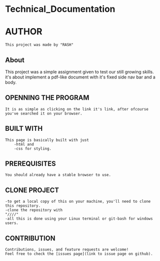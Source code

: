 # Technical_Documentation

# AUTHOR
    This project was made by "RASH"

## About
   This project was a simple assignment given to test our still growing skills. it's about implement a pdf-like document with it's fixed side nav bar and a body.

## OPENNING THE PROGRAM
    It is as simple as clicking on the link it's link, after ofcourse you've searched it on your browser.

## BUILT WITH
    This page is basically built with just 
        -html and 
        -css for styling.

## PREREQUISITES
    You should already have a stable browser to use.

## CLONE PROJECT
    -to get a local copy of this on your machine, you'll need to clone this repository.
    -clone the repository with
    "////"
    -all this is done using your Linux terminal or git-bash for windows users.

## CONTRIBUTION
    Contributions, issues, and feature requests are welcome!
    Feel free to check the [issues page](link to issue page on github).

